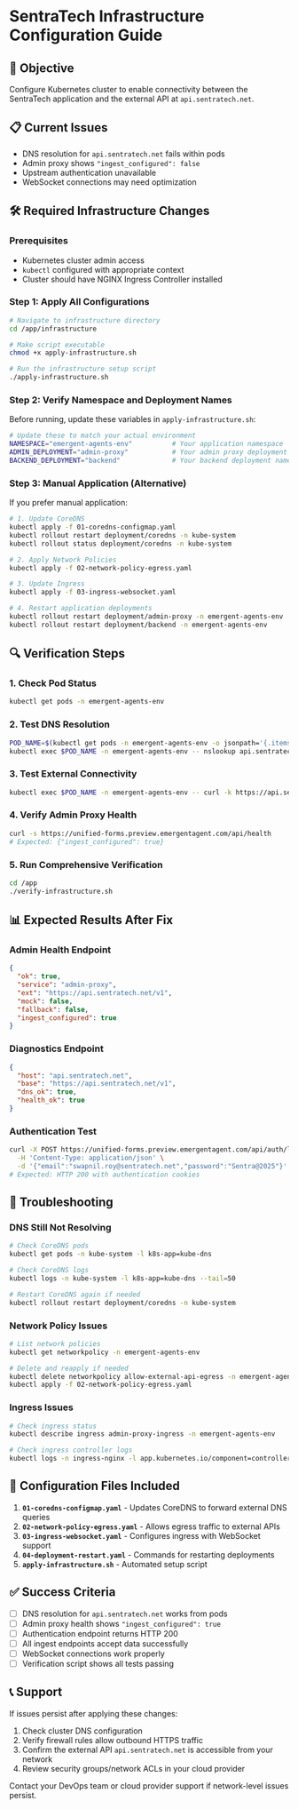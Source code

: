 # SentraTech Infrastructure Configuration Guide

## 🎯 **Objective**
Configure Kubernetes cluster to enable connectivity between the SentraTech application and the external API at `api.sentratech.net`.

## 📋 **Current Issues**
- DNS resolution for `api.sentratech.net` fails within pods
- Admin proxy shows `"ingest_configured": false`
- Upstream authentication unavailable
- WebSocket connections may need optimization

## 🛠️ **Required Infrastructure Changes**

### **Prerequisites**
- Kubernetes cluster admin access
- `kubectl` configured with appropriate context
- Cluster should have NGINX Ingress Controller installed

### **Step 1: Apply All Configurations**

```bash
# Navigate to infrastructure directory
cd /app/infrastructure

# Make script executable
chmod +x apply-infrastructure.sh

# Run the infrastructure setup script
./apply-infrastructure.sh
```

### **Step 2: Verify Namespace and Deployment Names**

Before running, update these variables in `apply-infrastructure.sh`:

```bash
# Update these to match your actual environment
NAMESPACE="emergent-agents-env"          # Your application namespace
ADMIN_DEPLOYMENT="admin-proxy"           # Your admin proxy deployment name  
BACKEND_DEPLOYMENT="backend"             # Your backend deployment name
```

### **Step 3: Manual Application (Alternative)**

If you prefer manual application:

```bash
# 1. Update CoreDNS
kubectl apply -f 01-coredns-configmap.yaml
kubectl rollout restart deployment/coredns -n kube-system
kubectl rollout status deployment/coredns -n kube-system

# 2. Apply Network Policies
kubectl apply -f 02-network-policy-egress.yaml

# 3. Update Ingress
kubectl apply -f 03-ingress-websocket.yaml

# 4. Restart application deployments
kubectl rollout restart deployment/admin-proxy -n emergent-agents-env
kubectl rollout restart deployment/backend -n emergent-agents-env
```

## 🔍 **Verification Steps**

### **1. Check Pod Status**
```bash
kubectl get pods -n emergent-agents-env
```

### **2. Test DNS Resolution**
```bash
POD_NAME=$(kubectl get pods -n emergent-agents-env -o jsonpath='{.items[0].metadata.name}')
kubectl exec $POD_NAME -n emergent-agents-env -- nslookup api.sentratech.net
```

### **3. Test External Connectivity**
```bash
kubectl exec $POD_NAME -n emergent-agents-env -- curl -k https://api.sentratech.net/v1/health
```

### **4. Verify Admin Proxy Health**
```bash
curl -s https://unified-forms.preview.emergentagent.com/api/health
# Expected: {"ingest_configured": true}
```

### **5. Run Comprehensive Verification**
```bash
cd /app
./verify-infrastructure.sh
```

## 📊 **Expected Results After Fix**

### **Admin Health Endpoint**
```json
{
  "ok": true,
  "service": "admin-proxy",
  "ext": "https://api.sentratech.net/v1",
  "mock": false,
  "fallback": false,
  "ingest_configured": true
}
```

### **Diagnostics Endpoint**
```json
{
  "host": "api.sentratech.net",
  "base": "https://api.sentratech.net/v1",
  "dns_ok": true,
  "health_ok": true
}
```

### **Authentication Test**
```bash
curl -X POST https://unified-forms.preview.emergentagent.com/api/auth/login \
  -H 'Content-Type: application/json' \
  -d '{"email":"swapnil.roy@sentratech.net","password":"Sentra@2025"}'
# Expected: HTTP 200 with authentication cookies
```

## 🚨 **Troubleshooting**

### **DNS Still Not Resolving**
```bash
# Check CoreDNS pods
kubectl get pods -n kube-system -l k8s-app=kube-dns

# Check CoreDNS logs
kubectl logs -n kube-system -l k8s-app=kube-dns --tail=50

# Restart CoreDNS again if needed
kubectl rollout restart deployment/coredns -n kube-system
```

### **Network Policy Issues**
```bash
# List network policies
kubectl get networkpolicy -n emergent-agents-env

# Delete and reapply if needed
kubectl delete networkpolicy allow-external-api-egress -n emergent-agents-env
kubectl apply -f 02-network-policy-egress.yaml
```

### **Ingress Issues**
```bash
# Check ingress status
kubectl describe ingress admin-proxy-ingress -n emergent-agents-env

# Check ingress controller logs
kubectl logs -n ingress-nginx -l app.kubernetes.io/component=controller --tail=50
```

## 📝 **Configuration Files Included**

1. **`01-coredns-configmap.yaml`** - Updates CoreDNS to forward external DNS queries
2. **`02-network-policy-egress.yaml`** - Allows egress traffic to external APIs  
3. **`03-ingress-websocket.yaml`** - Configures ingress with WebSocket support
4. **`04-deployment-restart.yaml`** - Commands for restarting deployments
5. **`apply-infrastructure.sh`** - Automated setup script

## ✅ **Success Criteria**

- [ ] DNS resolution for `api.sentratech.net` works from pods
- [ ] Admin proxy health shows `"ingest_configured": true`
- [ ] Authentication endpoint returns HTTP 200
- [ ] All ingest endpoints accept data successfully
- [ ] WebSocket connections work properly
- [ ] Verification script shows all tests passing

## 📞 **Support**

If issues persist after applying these changes:

1. Check cluster DNS configuration
2. Verify firewall rules allow outbound HTTPS traffic
3. Confirm the external API `api.sentratech.net` is accessible from your network
4. Review security groups/network ACLs in your cloud provider

Contact your DevOps team or cloud provider support if network-level issues persist.